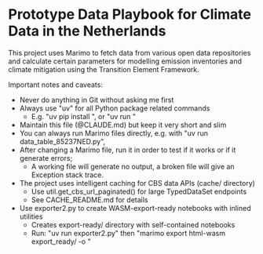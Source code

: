 # Prototype Data Playbook for Climate Data in the Netherlands

This project uses Marimo to fetch data from various open data repositories and calculate certain parameters 
for modelling emission inventories and climate mitigation using the Transition Element Framework. 

Important notes and caveats:

- Never do anything in Git without asking me first
- Always use "uv" for all Python package related commands
  - E.g. "uv pip install <package>", or "uv run <program>"
- Maintain this file (@CLAUDE.md) but keep it very short and slim
- You can always run Marimo files directly, e.g. with "uv run data_table_85237NED.py", 
- After changing a Marimo file, run it in order to test if it works or if it generate errors;
  - A working file will generate no output, a broken file will give an Exception stack trace.
- The project uses intelligent caching for CBS data APIs (cache/ directory)
  - Use util.get_cbs_url_paginated() for large TypedDataSet endpoints
  - See CACHE_README.md for details
- Use exporter2.py to create WASM-export-ready notebooks with inlined utilities
  - Creates export-ready/ directory with self-contained notebooks
  - Run: "uv run exporter2.py" then "marimo export html-wasm export_ready/<file> -o <output>"



